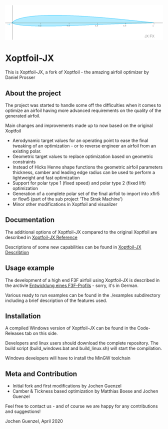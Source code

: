 
<!-- PROJECT LOGO -->
<br />
<p align="center">
  <a href="https://github.com/jxjo/Xoptfoil">
    <img src="images/logo.png" alt="Logo" width="800" >
  </a>
</p>

# Xoptfoil-JX

This is Xoptfoil-JX, a fork of Xoptfoil - the amazing airfoil optimizer by Daniel Prosser  



## About the project

The project was started to handle some off the difficulties when it comes to optimize an airfoil having more advanced requirements on the quality of the generated airfoil. 

Main changes and improvements made up to now based on the original Xoptfoil

* Aerodynamic target values for an operating point to ease the final tweaking of an optimization - or to reverse engineer an airfoil from an existing polar.
* Geometric target values to replace optimization based on geometric constraints
* Instead of Hicks Henne shape functions the geometric airfoil parameters thickness, camber and leading edge radius can be used to perform a lightweight and fast optimization
* Support for polar type 1 (fixed speed) and polar type 2 (fixed lift) optimization
* Generation of a complete polar set of the final airfoil to import into xflr5 or flow5 (part of the sub project 'The Strak Machine')
* Minor other modifications in Xoptfoil and visualizer


## Documentation 

The additional options of Xoptfoil-JX compared to the original Xoptfoil are described in [Xoptfoil-JX Reference](https://github.com/jxjo/Xoptfoil/blob/master/doc/Xoptfoil-JX%20Reference.pdf)

Descriptions of some new capabilities can be found in [Xoptfoil-JX Describtion](https://github.com/jxjo/Xoptfoil/blob/master/doc/Xoptfoil-JX%20Description.pdf)

## Usage example

The development of a high end F3F airfoil using Xoptfoil-JX is described in the arctivle [Entwicklung eines F3F-Profils](http://www.rc-network.de/forum/showthread.php/769110-Entwicklung-eines-F3F-Profils) - sorry, it's in German.

Various ready to run examples can be found in the ./examples subdirectory including a brief description of the features used.

## Installation

A compiled Windows version of Xoptfoil-JX can be found in the Code-Releases tab on this side.

Developers and linux users should download the complete repository. The build script (build_windows.bat and build_linux.sh) will start the compilation. 

Windows developers will have to install the MinGW toolchain

## Meta and Contribution

* Initial fork and first modifications by Jochen Guenzel 
* Camber & Tickness based optimization by Matthias Boese and Jochen Guenzel

Feel free to contact us - and of course we are happy for any contributions and suggestions!

Jochen Guenzel, April 2020
